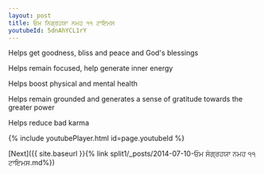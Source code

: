 ```yaml
---
layout: post
title: ਓਮ ਨਿਗ੍ਰਹਯਾ ਨਮਹ ੧੧ ਟਾਇਮਸ
youtubeId: 5dnAhYCL1rY
---
```

 
 
Helps get goodness, bliss and peace and God's blessings
 
Helps remain focused, help generate inner energy 
 
Helps boost physical and mental health 
 
Helps remain grounded and generates a sense of gratitude towards the greater power 
 
Helps reduce bad karma
 
 
 
 


{% include youtubePlayer.html id=page.youtubeId %}
 
[Next]({{ site.baseurl }}{% link  split1/_posts/2014-07-10-ਓਮ ਸੰਗ੍ਰਹਯਾ ਨਮਹ ੧੧ ਟਾਇਮਸ.md%})
 
